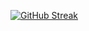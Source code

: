 <a href="https://git.io/streak-stats"><img src="https://streak-stats.demolab.com?user=JustCharlay&theme=transparent&hide_border=true" alt="GitHub Streak" /></a>
